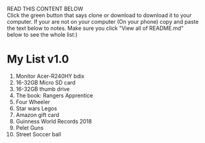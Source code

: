 READ THIS CONTENT BELOW                                                                                                                   
Click the green button that says clone or download to download it to your computer.
If your are not on your computer (On your phone) copy and paste the text below to notes.
Make sure you click "View all of README.md" below to see the whole list:)
# <h1>My List v1.0</h1>

1. Monitor Acer-R240HY bdix
2. 16-32GB Micro SD card
3. 16-32GB thumb drive
4. The book: Rangers Apprentice
5. Four Wheeler
6. Star wars Legos
7. Amazon gift card
8. Guinness World Records 2018
9. Pelet Guns
10. Street Soccer ball
